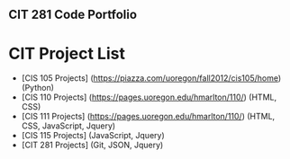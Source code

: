 ## CIT 281 Code Portfolio
# CIT Project List
* [CIS 105 Projects] (https://piazza.com/uoregon/fall2012/cis105/home) (Python)
* [CIS 110 Projects] (https://pages.uoregon.edu/hmarlton/110/) (HTML, CSS)
* [CIS 111 Projects] (https://pages.uoregon.edu/hmarlton/110/) (HTML, CSS, JavaScript, Jquery)
* [CIS 115 Projects] (JavaScript, Jquery)
* [CIT 281 Projects] (Git, JSON, Jquery)
